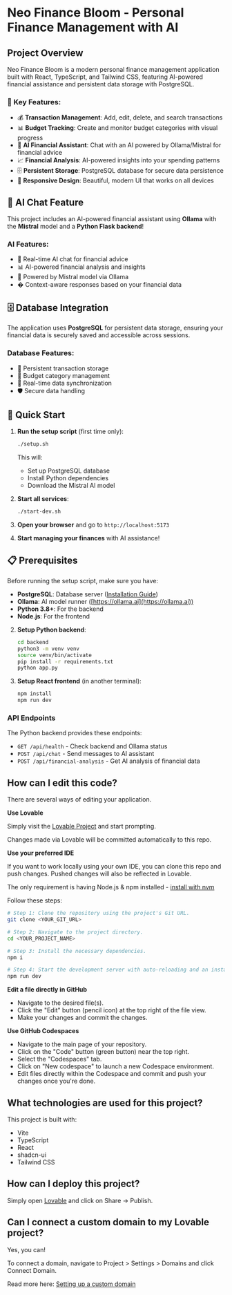 # Neo Finance Bloom - Personal Finance Management with AI

## Project Overview

Neo Finance Bloom is a modern personal finance management application built with React, TypeScript, and Tailwind CSS, featuring AI-powered financial assistance and persistent data storage with PostgreSQL.

### 🚀 Key Features:
- 💰 **Transaction Management**: Add, edit, delete, and search transactions
- 📊 **Budget Tracking**: Create and monitor budget categories with visual progress
- 🤖 **AI Financial Assistant**: Chat with an AI powered by Ollama/Mistral for financial advice
- 📈 **Financial Analysis**: AI-powered insights into your spending patterns
- 🗄️ **Persistent Storage**: PostgreSQL database for secure data persistence
- 📱 **Responsive Design**: Beautiful, modern UI that works on all devices

## 🤖 AI Chat Feature

This project includes an AI-powered financial assistant using **Ollama** with the **Mistral** model and a **Python Flask backend**!

### AI Features:
- 💬 Real-time AI chat for financial advice
- 📊 AI-powered financial analysis and insights
- 🧠 Powered by Mistral model via Ollama
- � Context-aware responses based on your financial data

## 🗄️ Database Integration

The application uses **PostgreSQL** for persistent data storage, ensuring your financial data is securely saved and accessible across sessions.

### Database Features:
- 📝 Persistent transaction storage
- 💾 Budget category management
- 🔄 Real-time data synchronization
- 🛡️ Secure data handling

## 🚀 Quick Start

1. **Run the setup script** (first time only):
   ```bash
   ./setup.sh
   ```
   This will:
   - Set up PostgreSQL database
   - Install Python dependencies
   - Download the Mistral AI model

2. **Start all services**:
   ```bash
   ./start-dev.sh
   ```

3. **Open your browser** and go to `http://localhost:5173`

4. **Start managing your finances** with AI assistance!

## 📋 Prerequisites

Before running the setup script, make sure you have:

- **PostgreSQL**: Database server ([Installation Guide](https://www.postgresql.org/download/))
- **Ollama**: AI model runner ([https://ollama.ai](https://ollama.ai))
- **Python 3.8+**: For the backend
- **Node.js**: For the frontend

2. **Setup Python backend**:
   ```bash
   cd backend
   python3 -m venv venv
   source venv/bin/activate
   pip install -r requirements.txt
   python app.py
   ```

3. **Setup React frontend** (in another terminal):
   ```bash
   npm install
   npm run dev
   ```

### API Endpoints

The Python backend provides these endpoints:
- `GET /api/health` - Check backend and Ollama status
- `POST /api/chat` - Send messages to AI assistant
- `POST /api/financial-analysis` - Get AI analysis of financial data

## How can I edit this code?

There are several ways of editing your application.

**Use Lovable**

Simply visit the [Lovable Project](https://lovable.dev/projects/00e1c7ab-e69a-460d-8051-93223c75f975) and start prompting.

Changes made via Lovable will be committed automatically to this repo.

**Use your preferred IDE**

If you want to work locally using your own IDE, you can clone this repo and push changes. Pushed changes will also be reflected in Lovable.

The only requirement is having Node.js & npm installed - [install with nvm](https://github.com/nvm-sh/nvm#installing-and-updating)

Follow these steps:

```sh
# Step 1: Clone the repository using the project's Git URL.
git clone <YOUR_GIT_URL>

# Step 2: Navigate to the project directory.
cd <YOUR_PROJECT_NAME>

# Step 3: Install the necessary dependencies.
npm i

# Step 4: Start the development server with auto-reloading and an instant preview.
npm run dev
```

**Edit a file directly in GitHub**

- Navigate to the desired file(s).
- Click the "Edit" button (pencil icon) at the top right of the file view.
- Make your changes and commit the changes.

**Use GitHub Codespaces**

- Navigate to the main page of your repository.
- Click on the "Code" button (green button) near the top right.
- Select the "Codespaces" tab.
- Click on "New codespace" to launch a new Codespace environment.
- Edit files directly within the Codespace and commit and push your changes once you're done.

## What technologies are used for this project?

This project is built with:

- Vite
- TypeScript
- React
- shadcn-ui
- Tailwind CSS

## How can I deploy this project?

Simply open [Lovable](https://lovable.dev/projects/00e1c7ab-e69a-460d-8051-93223c75f975) and click on Share -> Publish.

## Can I connect a custom domain to my Lovable project?

Yes, you can!

To connect a domain, navigate to Project > Settings > Domains and click Connect Domain.

Read more here: [Setting up a custom domain](https://docs.lovable.dev/tips-tricks/custom-domain#step-by-step-guide)
